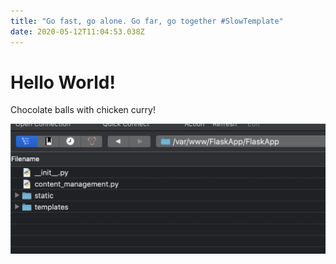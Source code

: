 ```yaml
---
title: "Go fast, go alone. Go far, go together #SlowTemplate"
date: 2020-05-12T11:04:53.038Z
---
```

# Hello World\!

Chocolate balls with chicken curry\!

![A screenshot of a cell phone Description automatically generated](/images/media/image1.png)
